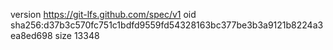 version https://git-lfs.github.com/spec/v1
oid sha256:d37b3c570fc751c1bdfd9559fd54328163bc377be3b3a9121b8224a3ea8ed698
size 13348
